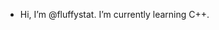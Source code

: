 - Hi, I’m @fluffystat. I’m currently learning C++.
<!---
fluffystat/fluffystat is a ✨ special ✨ repository because its `README.md` (this file) appears on your GitHub profile.
You can click the Preview link to take a look at your changes.
--->
